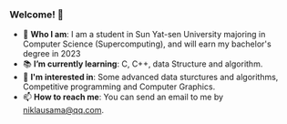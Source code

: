 ### Welcome! 👋



+ :school: **Who I am**: I am a student in Sun Yat-sen University majoring in Computer Science (Supercomputing), and will earn my bachelor's degree in 2023
+ :books: **I’m currently learning**: C, C++, data Structure and algorithm.
+ :lollipop: **I'm interested in**: Some advanced data sturctures and algorithms, Competitive programming and Computer Graphics.
+ 📫 **How to reach me**: You can send an email to me by niklausama@qq.com.



<!--
**lixk28/lixk28** is a ✨ _special_ ✨ repository because its `README.md` (this file) appears on your GitHub profile.

Here are some ideas to get you started:

- 🔭 I’m currently working on ...
- 🌱 I’m currently learning ...
- 👯 I’m looking to collaborate on ...
- 🤔 I’m looking for help with ...
- 💬 Ask me about ...
- 📫 How to reach me: ...
- 😄 Pronouns: ...
- ⚡ Fun fact: ...
  -->
